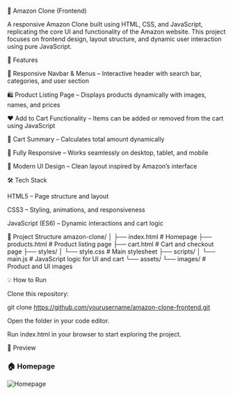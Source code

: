 🛒 Amazon Clone (Frontend)

A responsive Amazon Clone built using HTML, CSS, and JavaScript, replicating the core UI and functionality of the Amazon website. This project focuses on frontend design, layout structure, and dynamic user interaction using pure JavaScript.

🚀 Features

🧭 Responsive Navbar & Menus – Interactive header with search bar, categories, and user section

🛍️ Product Listing Page – Displays products dynamically with images, names, and prices

❤️ Add to Cart Functionality – Items can be added or removed from the cart using JavaScript

💸 Cart Summary – Calculates total amount dynamically

📱 Fully Responsive – Works seamlessly on desktop, tablet, and mobile

🎨 Modern UI Design – Clean layout inspired by Amazon’s interface

🛠️ Tech Stack

HTML5 – Page structure and layout

CSS3 – Styling, animations, and responsiveness

JavaScript (ES6) – Dynamic interactions and cart logic

📂 Project Structure
amazon-clone/
│
├── index.html           # Homepage
├── products.html        # Product listing page
├── cart.html            # Cart and checkout page
├── styles/
│   └── style.css        # Main stylesheet
├── scripts/
│   └── main.js          # JavaScript logic for UI and cart
└── assets/
    └── images/          # Product and UI images

💡 How to Run

Clone this repository:

git clone https://github.com/yourusername/amazon-clone-frontend.git


Open the folder in your code editor.

Run index.html in your browser to start exploring the project.

📸 Preview

### 🏠 Homepage
![Homepage]([assets/screenshots/home.pn](https://github.com/sujal012/Amazon-clone-web/issues/1#issue-3483253765))
